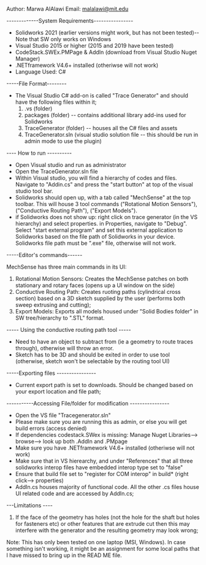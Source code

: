 Author: Marwa AlAlawi 
Email: malalawi@mit.edu 


-------------System Requirements----------------


- Solidworks 2021 (earlier versions might work, but has not been tested)-- Note that SW only works on Windows
- Visual Studio 2015 or higher (2015 and 2019 have been tested)
- CodeStack.SWEx.PMPage & AddIn (download from Visual Studio Nuget Manager)
- .NETframework V4.6+ installed (otheriwse will not work) 
- Language Used: C#



-----File Format--------

- The Visual Studio C# add-on is called "Trace Generator" and should have the following files within it; 
	1) .vs (folder) 
	2) packages (folder) -- contains additional library add-ins used for Solidworks
	3) TraceGenerator (folder) -- houses all the C# files and assets 
	4)  TraceGenerator.sln (visual studio solution file -- this should be run in admin mode to use the plugin)



---- How to run ----------

- Open Visual studio and run as administrator 
- Open the TraceGenerator.sln file 
- Within Visual studio, you will find a hierarchy of codes and files. Navigate to "Addin.cs" and press the "start button" at top 
of the visual studio tool bar. 
- Solidworks should open up, with a tab called "MechSense" at the top toolbar. This will house 3 tool commands ("Rotational Motion Sensors"), ("Conductive Routing Path"), ("Export Models"). 
- if Solidworks does not show up: right click on trace generator (in the VS hierarchy) and select properties. in Properties, navigate to "Debug". Select "start external program" and set this external application to Solidworks based on the file path of Solidworks in your device. Solidworks file path must be ".exe" file, otherwise will not work.


-----Editor's commands------

MechSense has three main commands in its UI: 

1) Rotational Motion Sensors: Creates the MechSense patches on both stationary and rotary faces (opens up a UI window on the side)
2) Conductive Routing Path: Creates ruoting paths (cylindrical cross section) based on a 3D sketch supplied by the user (performs both sweep extrusing and cutting); 
3) Export Models: Exports all models housed under "Solid Bodies folder" in SW tree/hierarchy to ".STL" format.



----- Using the conductive routing path tool ----- 

- Need to have an object to subtract from (ie a geometry to route traces through), otherwise will throw an error.
- Sketch has to be 3D and should be exited in order to use tool (otherwise, sketch won't be selectable by the routing tool UI)


-----Exporting files ----------------

- Current export path is set to downloads. Should be changed based on your export location and file path; 


-----------Accessing File/folder for modification ----------------

- Open the VS file "Tracegenerator.sln"
- Please make sure you are running this as admin, or else you will get build errors (access denied)
- If dependencies codestack.SWex is missing: Manage Nuget Libraries--> browse--> look up both .AddIn and .PMpage
- Make sure you have .NETframework V4.6+ installed (otheriwse will not work) 
- Make sure that in VS hierearchy, and under "References" that all three solidworks interop files have embedded interop type set to "false"
- Ensure that build file set to "register for COM interop" in build* (right click--> properties)
- AddIn.cs houses majority of functional code. All the other .cs files house UI related code and are accessed by AddIn.cs;

---Limitations ---- 

1) If the face of the geometry has holes (not the hole for the shaft but holes for fasteners etc) or other features that are extrude cut then this may interfere with the generator and the resulting geometry may look wrong; 


Note: This has only been tested on one laptop (MSI, Windows). In case something isn't working, it might be an assignment for some local paths that I have missed to bring up in the READ ME file. 
